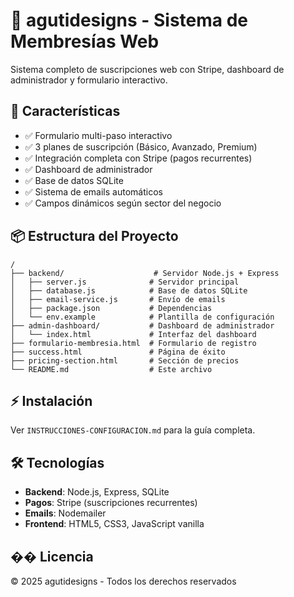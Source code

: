 # 🎨 agutidesigns - Sistema de Membresías Web

Sistema completo de suscripciones web con Stripe, dashboard de administrador y formulario interactivo.

## 🚀 Características

- ✅ Formulario multi-paso interactivo
- ✅ 3 planes de suscripción (Básico, Avanzado, Premium)
- ✅ Integración completa con Stripe (pagos recurrentes)
- ✅ Dashboard de administrador
- ✅ Base de datos SQLite
- ✅ Sistema de emails automáticos
- ✅ Campos dinámicos según sector del negocio

## 📦 Estructura del Proyecto

```
/
├── backend/                    # Servidor Node.js + Express
│   ├── server.js              # Servidor principal
│   ├── database.js            # Base de datos SQLite
│   ├── email-service.js       # Envío de emails
│   ├── package.json           # Dependencias
│   └── env.example            # Plantilla de configuración
├── admin-dashboard/           # Dashboard de administrador
│   └── index.html             # Interfaz del dashboard
├── formulario-membresia.html  # Formulario de registro
├── success.html               # Página de éxito
├── pricing-section.html       # Sección de precios
└── README.md                  # Este archivo
```

## ⚡ Instalación

Ver `INSTRUCCIONES-CONFIGURACION.md` para la guía completa.

## 🛠️ Tecnologías

- **Backend**: Node.js, Express, SQLite
- **Pagos**: Stripe (suscripciones recurrentes)
- **Emails**: Nodemailer
- **Frontend**: HTML5, CSS3, JavaScript vanilla

## �� Licencia

© 2025 agutidesigns - Todos los derechos reservados
